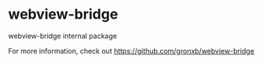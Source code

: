 # webview-bridge

webview-bridge internal package

For more information, check out https://github.com/gronxb/webview-bridge
